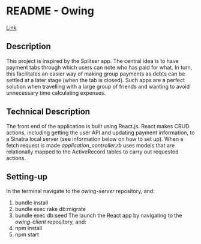 README - Owing
==============

[Link](https://github.com/Baskakovs/owing/blob/main/GIF.gif)

Description
-----------

This project is inspired by the Splitser app. The central idea is to have payment tabs through which users can note who has paid for what. In turn, this facilitates an easier way of making group payments as debts can be settled at a later stage (when the tab is closed). Such apps are a perfect solution when travelling with a large group of friends and wanting to avoid unnecessary time calculating expenses.

Technical Description
---------------------

The front end of the application is built using React.js. React makes CRUD actions, including getting the user API and updating payment information, to a Sinatra local server (see information below on how to set up). When a fetch request is made *application_controller.rb* uses models that are relationally mapped to the ActiveRecord tables to carry out requested actions.

Setting-up
----------

In the terminal navigate to the *owing-server* repository, and:
1. bundle install
2. bundle exec rake db:migrate
3. bundle exec db:seed
The launch the React app by navigating to the *owing-client* repository, and:
1. npm install
2. npm start


